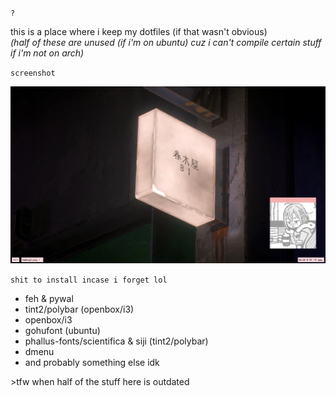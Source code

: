`?`  
  
this is a place where i keep my dotfiles (if that wasn't obvious)  
*(half of these are unused (if i'm on ubuntu) cuz i can't compile certain stuff if i'm not on arch)*  
  
  
`screenshot` 
  
![screen](https://raw.githubusercontent.com/buyBread/dots/master/screenshots/2018-05-19-202817_1366x768_scrot.png)  
  
  
`shit to install incase i forget lol`  
* feh & pywal
* tint2/polybar (openbox/i3)
* openbox/i3
* gohufont (ubuntu)
* phallus-fonts/scientifica & siji (tint2/polybar)
* dmenu
* and probably something else idk  

\>tfw when half of the stuff here is outdated
